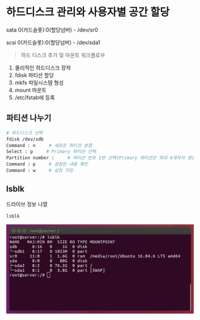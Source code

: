 # 하드디스크 관리와 사용자별 공간 할당

sata 0(카드슬롯):0(할당넘버) - /dev/sr0

scsi 0(카드슬롯):0(할당넘버) - /dev/sda1

> 하드 디스크 추가 및 마운트 워크플로우

1. 물리적인 하드디스크 장착
2. fdisk 파티션 할당
3. mkfs 파일시스템 형성
4. mount 마운트
5. /etc/fstab에 등록

## 파티션 나누기

```bash
# 하드디스크 선택
fdisk /dev/sdb
Command : n     # 새로운 파티션 분할
Select : p     # Primary 파티션 선택
Partition number :     # 파티션 번호 1번 선택(Primary 파티션은 최대 4개까지 생성 가능)
Command : p     # 설정된 내용 확인
Command : w     # 설정 저장
```

## lsblk

드라이브 정보 나열

```bash
lsblk
```

![lsblk](./imgs/lsblk.png)
